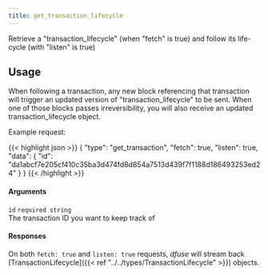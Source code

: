 ```yaml
---
title: get_transaction_lifecycle
---
```

Retrieve a "transaction_lifecycle" (when "fetch" is true) and follow
its life-cycle (with "listen" is true)

## Usage

When following a transaction, any new block referencing that transaction
will trigger an updated version of "transaction_lifecycle" to be sent.
When one of those blocks passes irreversibility, you will also receive
an updated transaction_lifecycle object.

Example request:

{{< highlight json >}}
{
  "type": "get_transaction",
  "fetch": true,
  "listen": true,
  "data": {
    "id": "da1abcf7e205cf410c35ba3d474fd8d854a7513d439f7f1188d186493253ed24"
  }
}
{{< /highlight >}}

#### Arguments

`id` `required string`<br>
The transaction ID you want to keep track of

#### Responses

On both `fetch: true` and `listen: true` requests, _dfuse_ will stream back [TransactionLifecycle]({{< ref "../../types/TransactionLifecycle" >}}) objects.
